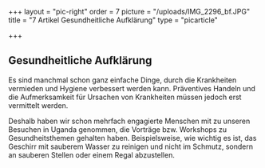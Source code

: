 +++
layout = "pic-right"
order = 7
picture = "/uploads/IMG_2296_bf.JPG"
title = "7 Artikel Gesundheitliche Aufklärung"
type = "picarticle"

+++
## Gesundheitliche Aufklärung

Es sind manchmal schon ganz einfache Dinge, durch die Krankheiten vermieden und Hygiene verbessert werden kann. Präventives Handeln und die Aufmerksamkeit für Ursachen von Krankheiten müssen jedoch erst vermittelt werden.

Deshalb haben wir schon mehrfach engagierte Menschen mit zu unseren Besuchen in Uganda genommen, die  Vorträge bzw. Workshops zu Gesundheitsthemen gehalten haben. Beispielsweise, wie wichtig es ist, das Geschirr mit sauberem Wasser zu reinigen und nicht im Schmutz, sondern an sauberen Stellen oder einem Regal abzustellen.